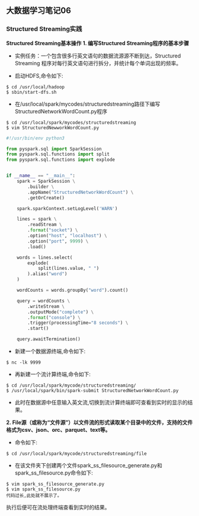 ##  大数据学习笔记06
### Structured Streaming实践

**Structured Streaming基本操作**
**1. 编写Structured Streaming程序的基本步骤**
- 实例任务：一个包含很多行英文语句的数据流源源不断到达，Structured Streaming
程序对每行英文语句进行拆分，并统计每个单词出现的频率。

- 启动HDFS,命令如下:
```shell
$ cd /usr/local/hadoop
$ sbin/start-dfs.sh
```
- 在/usr/local/spark/mycodes/structuredstreaming路径下编写StructuredNetworkWordCount.py程序
```shell
$ cd /usr/local/spark/mycodes/structuredstreaming
$ vim StructuredNewworkWordCount.py
```
```python
#!/usr/bin/env python3

from pyspark.sql import SparkSession
from pyspark.sql.functions import split
from pyspark.sql.functions import explode


if __name__ == "__main__":
    spark = SparkSession \
        .builder \
        .appName("StructuredNetworkWordCount") \
        .getOrCreate()

    spark.sparkContext.setLogLevel('WARN')

    lines = spark \
        .readStream \
        .format("socket") \
        .option("host", "localhost") \
        .option("port", 9999) \
        .load()

    words = lines.select(
        explode(
            split(lines.value, " ")
        ).alias("word")
    )

    wordCounts = words.groupBy("word").count()

    query = wordCounts \
        .writeStream \
        .outputMode("complete") \
        .format("console") \
        .trigger(processingTime="8 seconds") \
        .start()

    query.awaitTermination()
```
- 新建一个数据源终端,命令如下:
```shell
$ nc -lk 9999
```
- 再新建一个流计算终端,命令如下:
```shell
$ cd /usr/local/spark/mycode/structuredstreaming/
$ /usr/local/spark/bin/spark-submit StructuredNetworkWordCount.py
```
- 此时在数据源中任意输入英文流,切换到流计算终端即可查看到实时的显示的结果。

**2. File源（或称为“文件源”）以文件流的形式读取某个目录中的文件，支持的文件格式为csv、json、orc、parquet、text等。**
- 命令如下:
```shell
$ cd /usr/local/spark/mycode/structuredstreaming/file
```
- 在该文件夹下创建两个文件spark_ss_filesource_generate.py和spark_ss_filesource.py命令如下:
```shell
$ vim spark_ss_filesource_generate.py
$ vim spark_ss_filesource.py
代码过长,此处就不展示了。
```
执行后便可在流处理终端查看到实时的结果。

